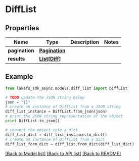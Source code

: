# DiffList


## Properties
Name | Type | Description | Notes
------------ | ------------- | ------------- | -------------
**pagination** | [**Pagination**](Pagination.md) |  | 
**results** | [**List[Diff]**](Diff.md) |  | 

## Example

```python
from lakefs_sdk_async.models.diff_list import DiffList

# TODO update the JSON string below
json = "{}"
# create an instance of DiffList from a JSON string
diff_list_instance = DiffList.from_json(json)
# print the JSON string representation of the object
print DiffList.to_json()

# convert the object into a dict
diff_list_dict = diff_list_instance.to_dict()
# create an instance of DiffList from a dict
diff_list_form_dict = diff_list.from_dict(diff_list_dict)
```
[[Back to Model list]](../README.md#documentation-for-models) [[Back to API list]](../README.md#documentation-for-api-endpoints) [[Back to README]](../README.md)


